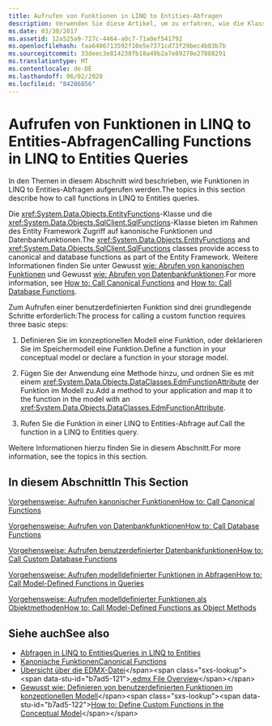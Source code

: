 ```yaml
---
title: Aufrufen von Funktionen in LINQ to Entities-Abfragen
description: Verwenden Sie diese Artikel, um zu erfahren, wie die Klassen EntityFunctions und SqlFunctions Zugriff auf kanonische Funktionen und Datenbankfunktionen als Teil der Entity Framework bereitstellen.
ms.date: 03/30/2017
ms.assetid: 12a525a9-727c-4464-a0c7-71a0ef541792
ms.openlocfilehash: faa6406713592f10e5e7371cd73f29bec4b03b7b
ms.sourcegitcommit: 33deec3e814238fb18a49b2a7e89278e27888291
ms.translationtype: MT
ms.contentlocale: de-DE
ms.lasthandoff: 06/02/2020
ms.locfileid: "84286856"
---
```

# <a name="calling-functions-in-linq-to-entities-queries"></a><span data-ttu-id="b7ad5-103">Aufrufen von Funktionen in LINQ to Entities-Abfragen</span><span class="sxs-lookup"><span data-stu-id="b7ad5-103">Calling Functions in LINQ to Entities Queries</span></span>
<span data-ttu-id="b7ad5-104">In den Themen in diesem Abschnitt wird beschrieben, wie Funktionen in LINQ to Entities-Abfragen aufgerufen werden.</span><span class="sxs-lookup"><span data-stu-id="b7ad5-104">The topics in this section describe how to call functions in LINQ to Entities queries.</span></span>  
  
 <span data-ttu-id="b7ad5-105">Die <xref:System.Data.Objects.EntityFunctions>-Klasse und die <xref:System.Data.Objects.SqlClient.SqlFunctions>-Klasse bieten im Rahmen des Entity Framework Zugriff auf kanonische Funktionen und Datenbankfunktionen.</span><span class="sxs-lookup"><span data-stu-id="b7ad5-105">The <xref:System.Data.Objects.EntityFunctions> and <xref:System.Data.Objects.SqlClient.SqlFunctions> classes provide access to canonical and database functions as part of the Entity Framework.</span></span> <span data-ttu-id="b7ad5-106">Weitere Informationen finden Sie unter Gewusst [wie: Abrufen von kanonischen Funktionen](how-to-call-canonical-functions.md) und Gewusst [wie: Abrufen von Datenbankfunktionen](how-to-call-database-functions.md).</span><span class="sxs-lookup"><span data-stu-id="b7ad5-106">For more information, see [How to: Call Canonical Functions](how-to-call-canonical-functions.md) and [How to: Call Database Functions](how-to-call-database-functions.md).</span></span>  
  
 <span data-ttu-id="b7ad5-107">Zum Aufrufen einer benutzerdefinierten Funktion sind drei grundlegende Schritte erforderlich:</span><span class="sxs-lookup"><span data-stu-id="b7ad5-107">The process for calling a custom function requires three basic steps:</span></span>  
  
1. <span data-ttu-id="b7ad5-108">Definieren Sie im konzeptionellen Modell eine Funktion, oder deklarieren Sie im Speichermodell eine Funktion.</span><span class="sxs-lookup"><span data-stu-id="b7ad5-108">Define a function in your conceptual model or declare a function in your storage model.</span></span>  
  
2. <span data-ttu-id="b7ad5-109">Fügen Sie der Anwendung eine Methode hinzu, und ordnen Sie es mit einem <xref:System.Data.Objects.DataClasses.EdmFunctionAttribute> der Funktion im Modell zu.</span><span class="sxs-lookup"><span data-stu-id="b7ad5-109">Add a method to your application and map it to the function in the model with an <xref:System.Data.Objects.DataClasses.EdmFunctionAttribute>.</span></span>  
  
3. <span data-ttu-id="b7ad5-110">Rufen Sie die Funktion in einer LINQ to Entities-Abfrage auf.</span><span class="sxs-lookup"><span data-stu-id="b7ad5-110">Call the function in a LINQ to Entities query.</span></span>  
  
 <span data-ttu-id="b7ad5-111">Weitere Informationen hierzu finden Sie in diesem Abschnitt.</span><span class="sxs-lookup"><span data-stu-id="b7ad5-111">For more information, see the topics in this section.</span></span>  
  
## <a name="in-this-section"></a><span data-ttu-id="b7ad5-112">In diesem Abschnitt</span><span class="sxs-lookup"><span data-stu-id="b7ad5-112">In This Section</span></span>  
 [<span data-ttu-id="b7ad5-113">Vorgehensweise: Aufrufen kanonischer Funktionen</span><span class="sxs-lookup"><span data-stu-id="b7ad5-113">How to: Call Canonical Functions</span></span>](how-to-call-canonical-functions.md)  
  
 [<span data-ttu-id="b7ad5-114">Vorgehensweise: Aufrufen von Datenbankfunktionen</span><span class="sxs-lookup"><span data-stu-id="b7ad5-114">How to: Call Database Functions</span></span>](how-to-call-database-functions.md)  
  
 [<span data-ttu-id="b7ad5-115">Vorgehensweise: Aufrufen benutzerdefinierter Datenbankfunktionen</span><span class="sxs-lookup"><span data-stu-id="b7ad5-115">How to: Call Custom Database Functions</span></span>](how-to-call-custom-database-functions.md)  
  
 [<span data-ttu-id="b7ad5-116">Vorgehensweise: Aufrufen modelldefinierter Funktionen in Abfragen</span><span class="sxs-lookup"><span data-stu-id="b7ad5-116">How to: Call Model-Defined Functions in Queries</span></span>](how-to-call-model-defined-functions-in-queries.md)  
  
 [<span data-ttu-id="b7ad5-117">Vorgehensweise: Aufrufen modelldefinierter Funktionen als Objektmethoden</span><span class="sxs-lookup"><span data-stu-id="b7ad5-117">How to: Call Model-Defined Functions as Object Methods</span></span>](how-to-call-model-defined-functions-as-object-methods.md)  
  
## <a name="see-also"></a><span data-ttu-id="b7ad5-118">Siehe auch</span><span class="sxs-lookup"><span data-stu-id="b7ad5-118">See also</span></span>

- [<span data-ttu-id="b7ad5-119">Abfragen in LINQ to Entities</span><span class="sxs-lookup"><span data-stu-id="b7ad5-119">Queries in LINQ to Entities</span></span>](queries-in-linq-to-entities.md)
- [<span data-ttu-id="b7ad5-120">Kanonische Funktionen</span><span class="sxs-lookup"><span data-stu-id="b7ad5-120">Canonical Functions</span></span>](canonical-functions.md)
- <span data-ttu-id="b7ad5-121">[Übersicht über die EDMX-Datei](https://docs.microsoft.com/previous-versions/dotnet/netframework-4.0/cc982042(v=vs.100))</span><span class="sxs-lookup"><span data-stu-id="b7ad5-121">[.edmx File Overview](https://docs.microsoft.com/previous-versions/dotnet/netframework-4.0/cc982042(v=vs.100))</span></span>
- <span data-ttu-id="b7ad5-122">[Gewusst wie: Definieren von benutzerdefinierten Funktionen im konzeptionellen Modell](https://docs.microsoft.com/previous-versions/dotnet/netframework-4.0/dd456812(v=vs.100))</span><span class="sxs-lookup"><span data-stu-id="b7ad5-122">[How to: Define Custom Functions in the Conceptual Model](https://docs.microsoft.com/previous-versions/dotnet/netframework-4.0/dd456812(v=vs.100))</span></span>

